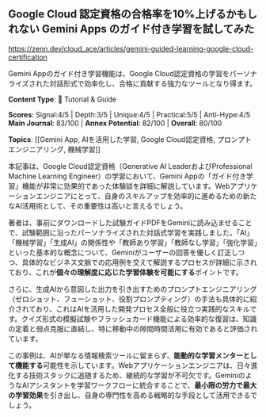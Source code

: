 ## Google Cloud 認定資格の合格率を10%上げるかもしれない Gemini Apps のガイド付き学習を試してみた

https://zenn.dev/cloud_ace/articles/gemini-guided-learning-google-cloud-certification

Gemini Appのガイド付き学習機能は、Google Cloud認定資格の学習をパーソナライズされた対話形式で効率化し、合格に貢献する強力なツールとなり得ます。

**Content Type**: 📖 Tutorial & Guide

**Scores**: Signal:4/5 | Depth:3/5 | Unique:4/5 | Practical:5/5 | Anti-Hype:4/5
**Main Journal**: 83/100 | **Annex Potential**: 82/100 | **Overall**: 80/100

**Topics**: [[Gemini App, AIを活用した学習, Google Cloud認定資格, プロンプトエンジニアリング, 機械学習]]

本記事は、Google Cloud認定資格（Generative AI LeaderおよびProfessional Machine Learning Engineer）の学習において、Gemini Appの「ガイド付き学習」機能が非常に効果的であった体験談を詳細に解説しています。Webアプリケーションエンジニアにとって、自身のスキルアップを効率的に進めるための新たなAI活用術として、その重要性は高いと言えるでしょう。

著者は、事前にダウンロードした試験ガイドPDFをGeminiに読み込ませることで、試験範囲に沿ったパーソナライズされた対話式学習を実践しました。「AI」「機械学習」「生成AI」の関係性や「教師あり学習」「教師なし学習」「強化学習」といった基本的な概念について、Geminiがユーザーの回答を優しく訂正しつつ、具体的なビジネス文脈での応用例を交えて解説するプロセスが詳細に示されており、これが**個々の理解度に応じた学習体験を可能にする**ポイントです。

さらに、生成AIから意図した出力を引き出すためのプロンプトエンジニアリング（ゼロショット、フューショット、役割プロンプティング）の手法も具体的に紹介されており、これはAIを活用した開発プロセス全般に役立つ実践的なスキルです。クイズ形式の模擬試験やフラッシュカード機能による効率的な復習は、知識の定着と弱点克服に直結し、特に移動中の隙間時間活用に有効であると評価されています。

この事例は、AIが単なる情報検索ツールに留まらず、**能動的な学習メンターとして機能する**可能性を示しています。Webアプリケーションエンジニアは、日々進化する技術スタックに追随するため、継続的な学習が不可欠です。GeminiのようなAIアシスタントを学習ワークフローに統合することで、**最小限の労力で最大の学習効果**を引き出し、自身の専門性を高める戦略的な手段として活用できるでしょう。